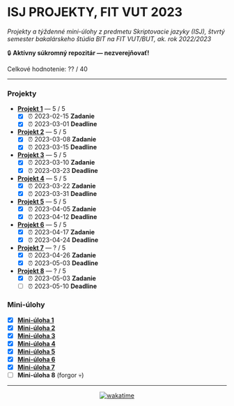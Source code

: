 # ISJ PROJEKTY, FIT VUT 2023 #

*Projekty a týždenné mini-úlohy z predmetu Skriptovacie jazyky (ISJ), štvrtý semester bakalárskeho štúdia BIT na FIT VUT/BUT, ak. rok 2022/2023*

🔒 **Aktívny súkromný repozitár — nezverejňovať!**

Celkové hodnotenie: ?? / 40

----------------------------------------------

### Projekty ###

- **[Projekt 1](proj1.py)** — 5 / 5
  - [X] ⏰ 2023-02-15 **Zadanie**
  - [X] ⏰ 2023-03-01 **Deadline**
- **[Projekt 2](proj2.py)** — 5 / 5
  - [X] ⏰ 2023-03-08 **Zadanie**
  - [X] ⏰ 2023-03-15 **Deadline**
- **[Projekt 3](proj3.py)** — 5 / 5
  - [X] ⏰ 2023-03-10 **Zadanie**
  - [X] ⏰ 2023-03-23 **Deadline**
- **[Projekt 4](proj4.py)** — 5 / 5
  - [X] ⏰ 2023-03-22 **Zadanie**
  - [X] ⏰ 2023-03-31 **Deadline**
- **[Projekt 5](proj5.py)** — 5 / 5
  - [X] ⏰ 2023-04-05 **Zadanie**
  - [X] ⏰ 2023-04-12 **Deadline**
- **[Projekt 6](proj6.py)** — 5 / 5
  - [X] ⏰ 2023-04-17 **Zadanie**
  - [X] ⏰ 2023-04-24 **Deadline**
- **[Projekt 7](proj7.py)** — ? / 5
  - [X] ⏰ 2023-04-26 **Zadanie**
  - [X] ⏰ 2023-05-03 **Deadline**
- **[Projekt 8](proj8.py)** — ? / 5
  - [X] ⏰ 2023-05-03 **Zadanie**
  - [ ] ⏰ 2023-05-10 **Deadline**

### Mini-úlohy ###

- [X] **[Mini-úloha 1](minitasks/minitask1.py)**
- [X] **[Mini-úloha 2](minitasks/minitask2.py)**
- [X] **[Mini-úloha 3](minitasks/minitask3.py)**
- [X] **[Mini-úloha 4](minitasks/minitask4.py)**
- [X] **[Mini-úloha 5](minitasks/minitask5.py)**
- [X] **[Mini-úloha 6](minitasks/minitask6.py)**
- [X] **[Mini-úloha 7](minitasks/minitask7.py)**
- [ ] **Mini-úloha 8** (forgor 💀)

----------------------------------------------

<div align="center"><a href="https://wakatime.com"><img alt="wakatime" src="https://wakatime.com/badge/user/dd421270-8f1c-43aa-aa5b-ec52a2a18852/project/e67104b6-a9e6-4f2c-8c94-56d6345777dd.svg?style=for-the-badge" /></a></div>
